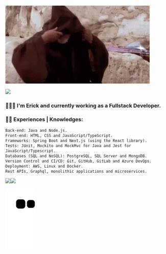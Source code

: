 ![](/obiwan-hellothere.gif)

<a href="https://www.linkedin.com/in/erick-batista-prado" target="_blank"><img src="https://img.shields.io/badge/-LinkedIn-%230077B5?style=for-the-badge&logo=linkedin&logoColor=white"></a>

### 🧔🏻‍♂️ I'm Erick and currently working as a Fullstack Developer.

### 👨‍💻 Experiences | Knowledges:
```
Back-end: Java and Node.js.
Front-end: HTML, CSS and JavaScript/TypeScript.
Frameworks: Spring Boot and Next.js (using the React library).
Tests: JUnit, Mockito and MockMvc for Java and Jest for JavaScript/Typescript.
Databases (SQL and NoSQL): PostgreSQL, SQL Server and MongoDB.
Version Control and CI/CD: Git, GitHub, GitLab and Azure DevOps.
Deployment: AWS, Linux and Docker.
Rest APIs, Graphql, monolithic applications and microservices.
```

![](http://github-profile-summary-cards.vercel.app/api/cards/stats?username=batistaerick&theme=nord_dark)![](http://github-profile-summary-cards.vercel.app/api/cards/repos-per-language?username=batistaerick&hide=Html&theme=nord_dark)

![](https://github.com/batistaerick/batistaerick/blob/output/github-contribution-grid-snake.svg)
